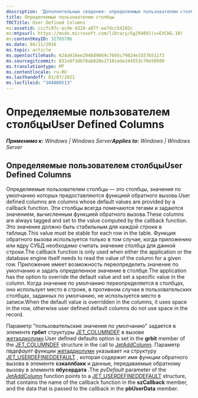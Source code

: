```yaml
---
description: 'Дополнительные сведения: определяемые пользователем столбцы'
title: Определяемые пользователем столбцы
TOCTitle: User Defined Columns
ms:assetid: cccfc97c-acde-4328-a87f-ee7dcc54203c
ms:mtpsurl: https://msdn.microsoft.com/library/Gg294091(v=EXCHG.10)
ms:contentKeyID: 32765706
ms.date: 04/11/2016
ms.topic: article
ms.openlocfilehash: 624a916ee2048d9069c7695c79824e3357b511f3
ms.sourcegitcommit: 831e8f3db78ab820e1710cede244553c70e50500
ms.translationtype: MT
ms.contentlocale: ru-RU
ms.lasthandoff: 01/07/2021
ms.locfileid: "104080513"
---
```

# <a name="user-defined-columns"></a><span data-ttu-id="5a327-103">Определяемые пользователем столбцы</span><span class="sxs-lookup"><span data-stu-id="5a327-103">User Defined Columns</span></span>


<span data-ttu-id="5a327-104">_**Применимо к:** Windows | Windows Server_</span><span class="sxs-lookup"><span data-stu-id="5a327-104">_**Applies to:** Windows | Windows Server_</span></span>

## <a name="user-defined-columns"></a><span data-ttu-id="5a327-105">Определяемые пользователем столбцы</span><span class="sxs-lookup"><span data-stu-id="5a327-105">User Defined Columns</span></span>

<span data-ttu-id="5a327-106">Определяемые пользователем столбцы — это столбцы, значения по умолчанию которых предоставляются функцией обратного вызова.</span><span class="sxs-lookup"><span data-stu-id="5a327-106">User defined columns are columns whose default values are provided by a callback function.</span></span> <span data-ttu-id="5a327-107">Эти столбцы всегда помечаются тегами и задаются значением, вычисленным функцией обратного вызова.</span><span class="sxs-lookup"><span data-stu-id="5a327-107">These columns are always tagged and set to the value computed by the callback function.</span></span> <span data-ttu-id="5a327-108">Это значение должно быть стабильным для каждой строки в таблице.</span><span class="sxs-lookup"><span data-stu-id="5a327-108">This value must be stable for each row in the table.</span></span> <span data-ttu-id="5a327-109">Функция обратного вызова используется только в том случае, когда приложению или ядру СУБД необходимо считать значение столбца для данной строки.</span><span class="sxs-lookup"><span data-stu-id="5a327-109">The callback function is only used when either the application or the database engine itself needs to read the value of the column for a given row.</span></span> <span data-ttu-id="5a327-110">Приложение имеет возможность переопределить значение по умолчанию и задать определенное значение в столбце.</span><span class="sxs-lookup"><span data-stu-id="5a327-110">The application has the option to override the default value and set a specific value in the column.</span></span> <span data-ttu-id="5a327-111">Когда значение по умолчанию переопределяется в столбцах, оно использует место в строке, в противном случае в пользовательских столбцах, заданных по умолчанию, не используется место в записи.</span><span class="sxs-lookup"><span data-stu-id="5a327-111">When the default value is overridden in the columns, it uses space in the row, otherwise user defined default columns do not use space in the record.</span></span>

<span data-ttu-id="5a327-112">Параметр "пользовательские значения по умолчанию" задается в элементе **грбит** структуры [JET_COLUMNDEF](./jet-columndef-structure.md) в вызове [жетаддколумн](./jetaddcolumn-function.md).</span><span class="sxs-lookup"><span data-stu-id="5a327-112">User defined defaults option is set in the **grbit** member of the [JET_COLUMNDEF](./jet-columndef-structure.md) structure in the call to [JetAddColumn](./jetaddcolumn-function.md).</span></span> <span data-ttu-id="5a327-113">Параметр *пвдефаулт* функции [жетаддколумн](./jetaddcolumn-function.md) указывает на структуру [JET_USERDEFINEDDEFAULT](./jet-userdefineddefault-structure.md) , которая содержит имя функции обратного вызова в элементе **сзкаллбакк** и данные, передаваемые обратному вызову в элементе **пбусердата** .</span><span class="sxs-lookup"><span data-stu-id="5a327-113">The *pvDefault* parameter of the [JetAddColumn](./jetaddcolumn-function.md) function points to a [JET_USERDEFINEDDEFAULT](./jet-userdefineddefault-structure.md) structure, that contains the name of the callback function in the **szCallback** member, and the data that is passed to the callback in the **pbUserData** member.</span></span>
